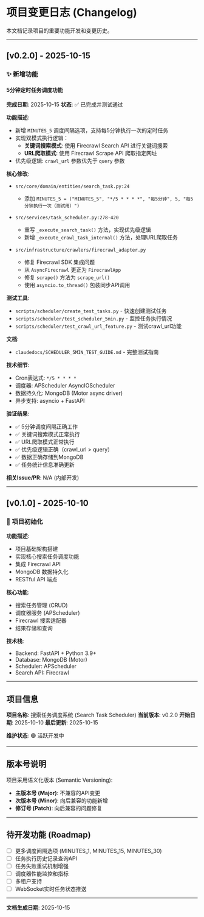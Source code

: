 # 项目变更日志 (Changelog)

本文档记录项目的重要功能开发和变更历史。

---

## [v0.2.0] - 2025-10-15

### ✨ 新增功能

#### 5分钟定时任务调度功能
**完成日期**: 2025-10-15
**状态**: ✅ 已完成并测试通过

**功能描述**:
- 新增 `MINUTES_5` 调度间隔选项，支持每5分钟执行一次的定时任务
- 实现双模式执行逻辑：
  - **关键词搜索模式**: 使用 Firecrawl Search API 进行关键词搜索
  - **URL爬取模式**: 使用 Firecrawl Scrape API 爬取指定网址
- 优先级逻辑: `crawl_url` 参数优先于 `query` 参数

**核心修改**:
- `src/core/domain/entities/search_task.py:24`
  - 添加 `MINUTES_5 = ("MINUTES_5", "*/5 * * * *", "每5分钟", 5, "每5分钟执行一次（测试用）")`

- `src/services/task_scheduler.py:278-420`
  - 重写 `_execute_search_task()` 方法，实现优先级逻辑
  - 新增 `_execute_crawl_task_internal()` 方法，处理URL爬取任务

- `src/infrastructure/crawlers/firecrawl_adapter.py`
  - 修复 Firecrawl SDK 集成问题
  - 从 `AsyncFirecrawl` 更正为 `FirecrawlApp`
  - 修复 `scrape()` 方法为 `scrape_url()`
  - 使用 `asyncio.to_thread()` 包装同步API调用

**测试工具**:
- `scripts/scheduler/create_test_tasks.py` - 快速创建测试任务
- `scripts/scheduler/test_scheduler_5min.py` - 监控任务执行情况
- `scripts/scheduler/test_crawl_url_feature.py` - 测试crawl_url功能

**文档**:
- `claudedocs/SCHEDULER_5MIN_TEST_GUIDE.md` - 完整测试指南

**技术细节**:
- Cron表达式: `*/5 * * * *`
- 调度器: APScheduler AsyncIOScheduler
- 数据持久化: MongoDB (Motor async driver)
- 异步支持: asyncio + FastAPI

**验证结果**:
- ✅ 5分钟调度间隔正确工作
- ✅ 关键词搜索模式正常执行
- ✅ URL爬取模式正常执行
- ✅ 优先级逻辑正确（crawl_url > query）
- ✅ 数据正确存储到MongoDB
- ✅ 任务统计信息准确更新

**相关Issue/PR**: N/A (内部开发)

---

## [v0.1.0] - 2025-10-10

### 🎉 项目初始化

**功能描述**:
- 项目基础架构搭建
- 实现核心搜索任务调度功能
- 集成 Firecrawl API
- MongoDB 数据持久化
- RESTful API 端点

**核心功能**:
- 搜索任务管理 (CRUD)
- 调度器服务 (APScheduler)
- Firecrawl 搜索适配器
- 结果存储和查询

**技术栈**:
- Backend: FastAPI + Python 3.9+
- Database: MongoDB (Motor)
- Scheduler: APScheduler
- Search API: Firecrawl

---

## 项目信息

**项目名称**: 搜索任务调度系统 (Search Task Scheduler)
**当前版本**: v0.2.0
**开始日期**: 2025-10-10
**最后更新**: 2025-10-15

**维护状态**: 🟢 活跃开发中

---

## 版本号说明

项目采用语义化版本 (Semantic Versioning):
- **主版本号 (Major)**: 不兼容的API变更
- **次版本号 (Minor)**: 向后兼容的功能新增
- **修订号 (Patch)**: 向后兼容的问题修复

---

## 待开发功能 (Roadmap)

- [ ] 更多调度间隔选项 (MINUTES_1, MINUTES_15, MINUTES_30)
- [ ] 任务执行历史记录查询API
- [ ] 任务失败重试机制增强
- [ ] 调度器性能监控和指标
- [ ] 多租户支持
- [ ] WebSocket实时任务状态推送

---

**文档生成日期**: 2025-10-15
